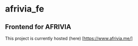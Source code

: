 # afrivia_fe

## Frontend for AFRIVIA

This project is currently hosted (here) [https://www.afrivia.me/]
